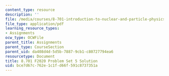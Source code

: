 ```yaml
---
content_type: resource
description: ''
file: /media/courses/8-701-introduction-to-nuclear-and-particle-physics-fall-2020/bce7d67c762e1c1fd66f591c8737351a_MIT8_701F20_pset5_soln.pdf
file_type: application/pdf
learning_resource_types:
- Assignments
ocw_type: OCWFile
parent_title: Assignments
parent_type: CourseSection
parent_uid: da408d4d-5d5b-7887-9cb1-c80727794ea6
resourcetype: Document
title: 8.701 F2020 Problem Set 5 Solution
uid: bce7d67c-762e-1c1f-d66f-591c8737351a
---
```

